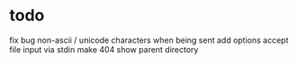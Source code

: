 # todo

fix bug non-ascii / unicode characters when being sent
add options
accept file input via stdin
make 404 show parent directory
